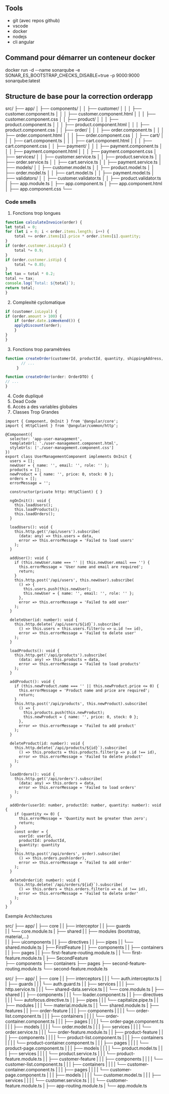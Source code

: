 ## Tools
- git (avec repos github)
- vscode
- docker
- nodejs
- cli angular


## Command pour démarrer un conteneur docker
docker run -d --name sonarqube -e SONAR_ES_BOOTSTRAP_CHECKS_DISABLE=true -p 9000:9000 sonarqube:latest

## Structure de base pour la correction orderapp

src/
├── app/
│   ├── components/
│   │   ├── customer/
│   │   │   ├── customer.component.ts
│   │   │   ├── customer.component.html
│   │   │   ├── customer.component.css
│   │   ├── product/
│   │   │   ├── product.component.ts
│   │   │   ├── product.component.html
│   │   │   ├── product.component.css
│   │   ├── order/
│   │   │   ├── order.component.ts
│   │   │   ├── order.component.html
│   │   │   ├── order.component.css
│   │   ├── cart/
│   │   │   ├── cart.component.ts
│   │   │   ├── cart.component.html
│   │   │   ├── cart.component.css
│   │   ├── payment/
│   │   │   ├── payment.component.ts
│   │   │   ├── payment.component.html
│   │   │   ├── payment.component.css
│   ├── services/
│   │   ├── customer.service.ts
│   │   ├── product.service.ts
│   │   ├── order.service.ts
│   │   ├── cart.service.ts
│   │   ├── payment.service.ts
│   ├── models/
│   │   ├── customer.model.ts
│   │   ├── product.model.ts
│   │   ├── order.model.ts
│   │   ├── cart.model.ts
│   │   ├── payment.model.ts
│   ├── validators/
│   │   ├── customer.validator.ts
│   │   ├── product.validator.ts
│   ├── app.module.ts
│   ├── app.component.ts
│   ├── app.component.html
│   ├── app.component.css
└──

### Code smells 

1. Fonctions trop longues

```typescript
function calculateInvoice(order) {
let total = 0;
for (let i = 0; i < order.items.length; i++) {
    total += order.items[i].price * order.items[i].quantity;
}
if (order.customer.isLoyal) {
    total *= 0.9;
}
if (order.customer.isVip) {
    total *= 0.85;
}
let tax = total * 0.2;
total += tax;
console.log(`Total: ${total}`);
return total;
}
```

2. Complexité cyclomatique 
```typescript
if (customer.isLoyal) {
if (order.amount > 100) {
    if (order.date.isWeekend()) {
    applyDiscount(order);
    }
}
}
```

3. Fonctions trop paramétrées
```typescript
function createOrder(customerId, productId, quantity, shippingAddress, paymentMethod, discountCode) {
       // ...
     }

function createOrder(order: OrderDTO) {
// ...
}
```

4. Code dupliqué
5. Dead Code
6. Accès a des variables globales
7. Classes Trop Grandes

```
import { Component, OnInit } from '@angular/core';
import { HttpClient } from '@angular/common/http';

@Component({
  selector: 'app-user-management',
  templateUrl: './user-management.component.html',
  styleUrls: ['./user-management.component.css']
})
export class UserManagementComponent implements OnInit {
  users = [];
  newUser = { name: '', email: '', role: '' };
  products = [];
  newProduct = { name: '', price: 0, stock: 0 };
  orders = [];
  errorMessage = '';

  constructor(private http: HttpClient) { }

  ngOnInit(): void {
    this.loadUsers();
    this.loadProducts();
    this.loadOrders();
  }

  loadUsers(): void {
    this.http.get('/api/users').subscribe(
      (data: any) => this.users = data,
      error => this.errorMessage = 'Failed to load users'
    );
  }

  addUser(): void {
    if (this.newUser.name === '' || this.newUser.email === '') {
      this.errorMessage = 'User name and email are required';
      return;
    }
    this.http.post('/api/users', this.newUser).subscribe(
      () => {
        this.users.push(this.newUser);
        this.newUser = { name: '', email: '', role: '' };
      },
      error => this.errorMessage = 'Failed to add user'
    );
  }

  deleteUser(id: number): void {
    this.http.delete(`/api/users/${id}`).subscribe(
      () => this.users = this.users.filter(u => u.id !== id),
      error => this.errorMessage = 'Failed to delete user'
    );
  }

  loadProducts(): void {
    this.http.get('/api/products').subscribe(
      (data: any) => this.products = data,
      error => this.errorMessage = 'Failed to load products'
    );
  }

  addProduct(): void {
    if (this.newProduct.name === '' || this.newProduct.price <= 0) {
      this.errorMessage = 'Product name and price are required';
      return;
    }
    this.http.post('/api/products', this.newProduct).subscribe(
      () => {
        this.products.push(this.newProduct);
        this.newProduct = { name: '', price: 0, stock: 0 };
      },
      error => this.errorMessage = 'Failed to add product'
    );
  }

  deleteProduct(id: number): void {
    this.http.delete(`/api/products/${id}`).subscribe(
      () => this.products = this.products.filter(p => p.id !== id),
      error => this.errorMessage = 'Failed to delete product'
    );
  }

  loadOrders(): void {
    this.http.get('/api/orders').subscribe(
      (data: any) => this.orders = data,
      error => this.errorMessage = 'Failed to load orders'
    );
  }

  addOrder(userId: number, productId: number, quantity: number): void {
    if (quantity <= 0) {
      this.errorMessage = 'Quantity must be greater than zero';
      return;
    }
    const order = {
      userId: userId,
      productId: productId,
      quantity: quantity
    };
    this.http.post('/api/orders', order).subscribe(
      () => this.orders.push(order),
      error => this.errorMessage = 'Failed to add order'
    );
  }

  deleteOrder(id: number): void {
    this.http.delete(`/api/orders/${id}`).subscribe(
      () => this.orders = this.orders.filter(o => o.id !== id),
      error => this.errorMessage = 'Failed to delete order'
    );
  }
}
```
Exemple Architectures

src/
├── app/
|  ├── core
|  |  ├── interceptor
|  |  ├── guards        
|  |  └── core.module.ts
|  ├── shared
|  |  ├── modules (bootstrap, material,...)        
|  |  ├── uicomponents
|  |  ├── directives
|  |  ├── pipes
|  |  └── shared.module.ts
|  ├── FirstFeature
|  |  ├── components
|  |  ├── containers
|  |  ├── pages
|  |  ├── first-feature-routing.module.ts
|  |  └── first-feature.module.ts
|  ├── SecondFeature    
        ├── components
        ├── containers
        ├── pages
        ├── second-feature-routing.module.ts
        └── second-feature.module.ts



src/
├── app/
|  ├── core
|  |  ├── interceptors
|  |  |  └── auth.interceptor.ts
|  |  ├── guards
|  |  |  └── auth.guard.ts
|  |  ├── services
|  |  |  ├── http.service.ts
|  |  |  └── shared-data.service.ts
|  |  └── core.module.ts
|  ├── shared
|  |  ├── components
|  |  |  └── loader.component.ts
|  |  ├── directives
|  |  |  └── autofocus.directive.ts
|  |  ├── pipes
|  |  |  └── capitalize.pipe.ts
|  |  ├── modules
|  |  |  └── material.module.ts
|  |  └── shared.module.ts
|  ├── features
|  |  ├── order-feature
|  |  |  ├── components
|  |  |  |  └── order-list.component.ts
|  |  |  ├── containers
|  |  |  |  └── order-container.component.ts
|  |  |  ├── pages
|  |  |  |  └── order-page.component.ts
|  |  |  ├── models
|  |  |  |  └── order.model.ts
|  |  |  ├── services
|  |  |  |  └── order.service.ts
|  |  |  └── order-feature.module.ts
|  |  ├── product-feature
|  |  |  ├── components
|  |  |  |  └── product-list.component.ts
|  |  |  ├── containers
|  |  |  |  └── product-container.component.ts
|  |  |  ├── pages
|  |  |  |  └── product-page.component.ts
|  |  |  ├── models
|  |  |  |  └── product.model.ts
|  |  |  ├── services
|  |  |  |  └── product.service.ts
|  |  |  └── product-feature.module.ts
|  |  ├── customer-feature
|  |  |  ├── components
|  |  |  |  └── customer-list.component.ts
|  |  |  ├── containers
|  |  |  |  └── customer-container.component.ts
|  |  |  ├── pages
|  |  |  |  └── customer-page.component.ts
|  |  |  ├── models
|  |  |  |  └── customer.model.ts
|  |  |  ├── services
|  |  |  |  └── customer.service.ts
|  |  |  └── customer-feature.module.ts
|  ├── app-routing.module.ts
|  └── app.module.ts  
